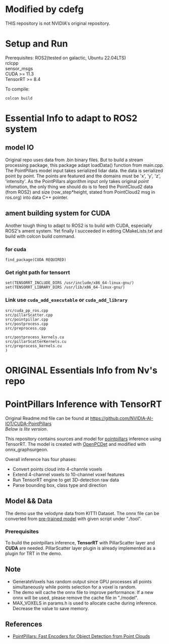 # Modified by cdefg
THIS repository is not NVIDIA's original repository.

# Setup and Run

Prerequisites:
ROS2(tested on galactic, Ubuntu 22.04LTS)  
rclcpp  
sensor_msgs  
CUDA >= 11.3  
TensorRT >= 8.4

To compile:  
```
colcon build
```

# Essential Info to adapt to ROS2 system

## model IO
Original repo uses data from .bin binary files. But to build a stream processing package, this package adapt loadData() function from main.cpp.
The PointPillars model input takes serialized lidar data. the data is serialized point by point. The points are featured and the domains must be 'x', 'y', 'z', 'intensity'. As the PointPillars algorithm input only takes original $point$ infomation, the only thing we should do is to feed the PointCloud2 data (from ROS2) and size (row_step*height, stated from PointCloud2 msg in ros.org) into data C++ pointer. 

## ament building system for CUDA
Another tough thing to adapt to ROS2 is to build with CUDA, especially ROS2's ament system. 
Yet finally I succeeded in editing CMakeLists.txt and build with colcon build command.

### for cuda
```
find_package(CUDA REQUIRED)
```

### Get right path for tensorrt

```
set(TENSORRT_INCLUDE_DIRS /usr/include/x86_64-linux-gnu/)
set(TENSORRT_LIBRARY_DIRS /usr/lib/x86_64-linux-gnu/)
```

### Link use `cuda_add_executable` or `cuda_add_library`

```cuda_add_executable(pc_process src/pc_process.cpp src/cuda_pp_ros.cpp
src/cuda_pp_ros.cpp
src/pillarScatter.cpp
src/pointpillar.cpp
src/postprocess.cpp
src/preprocess.cpp

src/postprocess_kernels.cu
src/pillarScatterKernels.cu
src/preprocess_kernels.cu
)
```

# ORIGINAL Essentials Info from Nv's repo
# PointPillars Inference with TensorRT

Original Readme.md file can be found at
https://github.com/NVIDIA-AI-IOT/CUDA-PointPillars  
$Below$ $is$ $lite$ $version.$

This repository contains sources and model for [pointpillars](https://arxiv.org/abs/1812.05784) inference using TensorRT.
The model is created with [OpenPCDet](https://github.com/open-mmlab/OpenPCDet) and modified with onnx_graphsurgeon.

Overall inference has four phases:

- Convert points cloud into 4-channle voxels
- Extend 4-channel voxels to 10-channel voxel features
- Run TensorRT engine to get 3D-detection raw data
- Parse bounding box, class type and direction

## Model && Data

The demo use the velodyne data from KITTI Dataset.
The onnx file can be converted from [pre-trained model](https://drive.google.com/file/d/1wMxWTpU1qUoY3DsCH31WJmvJxcjFXKlm/view) with given script under "./tool".

### Prerequisites

To build the pointpillars inference, **TensorRT** with PillarScatter layer and **CUDA** are needed. PillarScatter layer plugin is already implemented as a plugin for TRT in the demo.

## Note

- GenerateVoxels has random output since GPU processes all points simultaneously while points selection for a voxel is random.
- The demo will cache the onnx file to improve performance. If a new onnx will be used, please remove the cache file in "./model".
- MAX_VOXELS in params.h is used to allocate cache during inference. Decrease the value to save memory.

## References

- [PointPillars: Fast Encoders for Object Detection from Point Clouds](https://arxiv.org/abs/1812.05784)
